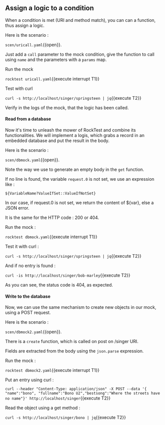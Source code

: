 ## Assign a logic to a condition

When a condition is met (URI and method match), you can can a function,
thus assign a logic.

Here is the scenario :

`scen/uricall.yaml`{{open}}.

Just add a `call` parameter to the mock condition, give the function to
call using `name` and the parameters with a `params` map.

Run the mock

`rocktest uricall.yaml`{{execute interrupt T1}}

Test with curl

`curl -s http://localhost/singer/springsteen | jq`{{execute T2}}

Verify in the logs of the mock, that the logic has been called.

#### Read from a database

Now it's time to unleash the mower of RockTest and combine its functionalities.
We will implement a logis, which grabs a record in an embedded database
and put the result in the body.

Here is the scenario :

`scen/dbmock.yaml`{{open}}.

Note the way we use to generate an empty body in the `get` function.

If no line is found, the variable `request.0` is not set, we use an expression like :

    ${VariableName?ValueIfSet::ValueIfNotSet}

In our case, if request.0 is not set, we return the content of ${var},
else a JSON error.

It is the same for the HTTP code : 200 or 404.

Run the mock :

`rocktest dbmock.yaml`{{execute interrupt T1}}

Test it with curl :

`curl -s http://localhost/singer/springsteen | jq`{{execute T2}}

And if no entry is found :

`curl -is http://localhost/singer/bob-marley`{{execute T2}}

As you can see, the status code is 404, as expected.

#### Write to the database

Now, we can use the same mechanism to create new objects in our mock,
using a POST request.

Here is the scenario :

`scen/dbmock2.yaml`{{open}}.

There is a `create` function, which is called on post on /singer URI.

Fields are extracted from the body using the `json.parse` expression.

Run the mock :

`rocktest dbmock2.yaml`{{execute interrupt T1}}

Put an entry using curl :

`curl --header "Content-Type: application/json" -X POST --data '{ "name":"bono", "fullname":"Bono U2","bestsong":"Where the streets have no name"}' http://localhost/singer`{{execute T2}}

Read the object using a get method :

`curl -s http://localhost/singer/bono | jq`{{execute T2}}
